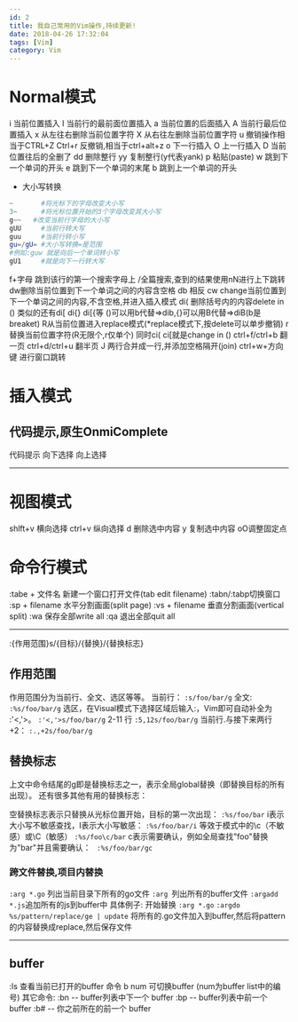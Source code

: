 ```yaml
---
id: 2
title: 我自己常用的Vim操作,持续更新!
date: 2018-04-26 17:32:04
tags: [Vim]
category: Vim
---
```

# Normal模式
i	当前位置插入
I	当前行的最前面位置插入
a	当前位置的后面插入
A	当前行最后位置插入
x	从左往右删除当前位置字符
X	从右往左删除当前位置字符
u	撤销操作相当于CTRL+Z
Ctrl+r	反撤销,相当于ctrl+alt+z
o	下一行插入
O	上一行插入
D	当前位置往后的全删了
dd	删除整行
yy		复制整行(y代表yank)
p		粘贴(paste)
w	跳到下一个单词的开头
e	跳到下一个单词的末尾
b 跳到上一个单词的开头
* 大小写转换
```powershell
~       #将光标下的字母改变大小写
3~      #将光标位置开始的3个字母改变其大小写
g~~	  #改变当前行字母的大小写
gUU		#当前行转大写
guu 	#当前行转小写
gu=/gU=	#大小写转换=是范围
#例如:guw 就是向后一个单词转小写
gU1 	#就是向下一行转大写
```
f+字母	跳到该行的第一个搜索字母上
/全篇搜索,查到的结果使用nN进行上下跳转
dw删除当前位置到下一个单词之间的内容含空格
db	相反
cw change当前位置到下一个单词之间的内容,不含空格,并进入插入模式
di(	删除括号内的内容delete in ()
类似的还有di[ di{} di[{等
()可以用b代替=>dib,{}可以用B代替=>diB(b是breaket)
R从当前位置进入replace模式(*replace模式下,按delete可以单步撤销)
r 替换当前位置字符(R无限个,r仅单个)
同时ci( ci[就是change in ()
ctrl+f/ctrl+b	翻一页
ctrl+d/ctrl+u	翻半页
J	两行合并成一行,并添加空格隔开(join)
ctrl+w+方向键 进行窗口跳转
# 插入模式
## 代码提示,原生OnmiComplete
<c-x><c-o>代码提示
<c-n>向下选择
<c-p>向上选择
***
# 视图模式
shlft+v	横向选择
ctrl+v	纵向选择
d	删除选中内容
y	复制选中内容
oO调整固定点
# 命令行模式
:tabe + 文件名 新建一个窗口打开文件(tab edit filename)
:tabn/:tabp切换窗口
:sp + filename 水平分割画面(split page)
:vs + filename 垂直分割画面(vertical split)
:wa 	保存全部write all
:qa	退出全部quit all
***
:{作用范围}s/{目标}/{替换}/{替换标志}
## 作用范围
作用范围分为当前行、全文、选区等等。
当前行：
`:s/foo/bar/g`
全文:
`:%s/foo/bar/g`
选区，在Visual模式下选择区域后输入:，Vim即可自动补全为 :'<,'>。
`:'<,'>s/foo/bar/g`
2-11 行
`:5,12s/foo/bar/g`
当前行.与接下来两行+2：
`:.,+2s/foo/bar/g`
## 替换标志
上文中命令结尾的g即是替换标志之一，表示全局global替换（即替换目标的所有出现）。 还有很多其他有用的替换标志：

空替换标志表示只替换从光标位置开始，目标的第一次出现：
`:%s/foo/bar`
i表示大小写不敏感查找，I表示大小写敏感：
`:%s/foo/bar/i`
等效于模式中的\c（不敏感）或\C（敏感）
`:%s/foo\c/bar`
c表示需要确认，例如全局查找"foo"替换为"bar"并且需要确认：
` :%s/foo/bar/gc`
### 跨文件替换,项目内替换
`:arg *.go` 列出当前目录下所有的go文件
`:arg `列出所有的buffer文件
`:argadd *.js`追加所有的js到buffer中
具体例子:
开始替换
`:arg *.go`
`:argdo %s/pattern/replace/ge | update`
将所有的.go文件加入到buffer,然后将pattern的内容替换成replace,然后保存文件
***
## buffer
:ls	查看当前已打开的buffer
命令 b num 可切换buffer (num为buffer list中的编号)
其它命令:
:bn -- buffer列表中下一个 buffer
:bp -- buffer列表中前一个 buffer
:b# -- 你之前所在的前一个 buffer
